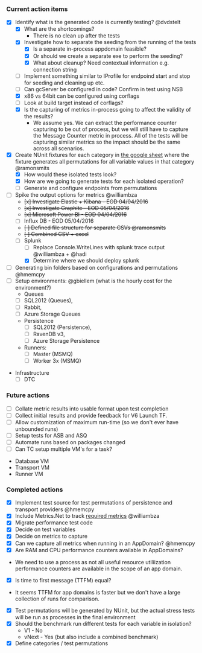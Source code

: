 ### Current action items

 - [x] Identify what is the generated code is currently testing? @dvdstelt 
   - [x] What are the shortcomings?
     - There is no clean up after the tests
   - [x] Investigate how to separate the seeding from the running of the tests
       - [x] Is a separate in-process appdomain feasible?
       - [x] Or should we create a separate exe to perform the seeding?
       - [x] What about cleanup? Need contextual information e.g. connection string
   - [ ] Implement something similar to IProfile for endpoind start and stop for seeding and cleaning up etc.
   - [ ] Can gcServer be configured in code? Confirm in test using NSB
   - [x] x86 vs 64bit can be configured using corflags
   - [ ] Look at build target instead of corflags?
   - [x] Is the capturing of metrics in-process going to affect the validity of the results?
     - We assume yes. We can extract the performance counter capturing to be out of process, but we will still have to capture the Message Counter metric in process.  All of the tests will be capturing similar metrics so the impact should be the same across all scenarios.
 - [x] Create NUnit fixtures for each category in [the google sheet](https://docs.google.com/spreadsheets/d/1avUW8Y5gpcPqTxIBaq7X5OXXaE4lDU0e0ZA9FDFNygs/edit#gid=771631393) where the fixture generates all permutations for all variable values in that category @ramonsmits 
    - [x] How would these isolated tests look?
    - [x] How are we going to generate tests for each isolated operation?
    - [ ] Generate and configure endpoints from permutations
 - [ ] Spike the output options for metrics @williambza
     - ~~[x] Investigate Elastic + Kibana - EOD 04/04/2016~~
     - ~~[x] Investigate Graphite - EOD 05/04/2016~~
     - ~~[x] Microsoft Power BI - EOD 04/04/2016~~
     - [ ] Influx DB - EOD 05/04/2016
     - ~~[ ] Defined file structure for separate CSVs @ramonsmits~~
     - ~~[ ] Combined CSV + excel~~
     - [ ] Splunk
        - [ ] Replace Console.WriteLines with splunk trace output @williambza + @hadi
        - [x] Determine where we should deploy splunk
 - [ ] Generating bin folders based on configurations and permutations @hmemcpy
 - [ ] Setup environments: @gbiellem (what is the hourly cost for the environment?)
   - Queues
    - [ ] SQL2012 (Queues), 
    - [ ] Rabbit, 
    - [ ] Azure Storage Queues
   - Persistence
     - [ ] SQL2012 (Persistence),
     - [ ] RavenDB v3, 
     - [ ] Azure Storage Persistence
   - Runners:
     - [ ] Master (MSMQ)
     - [ ] Worker 3x (MSMQ)
  - Infrastructure
     - [ ] DTC
 
 ### Future actions
 
- [ ] Collate metric results into usable format upon test completion
- [ ] Collect initial results and provide feedback for V6 Launch TF.
- [ ] Allow customization of maximum run-time (so we don't ever have unbounded runs)
- [ ] Setup tests for ASB and ASQ
- [ ] Automate runs based on packages changed
- [ ] Can TC setup multiple VM's for a task?
 - Database VM
 - Transport VM
 - Runner VM
 
 ### Completed actions

- [x] Implement test source for test permutations of persistence and transport providers @hmemcpy 
- [X] Include Metrics.Net to track [required metrics](https://github.com/Particular/EndToEnd/blob/docs/docs/metrics.md) @williambza
- [x] Migrate performance test code
- [x] Decide on test variables
- [x] Decide on metrics to capture
- [x] Can we capture all metrics when running in an AppDomain? @hmemcpy
 - [x] Are RAM and CPU performance counters available in AppDomains?
  - We need to use a process as not all useful resource utiliization performance counters are available in the scope of an app domain.
 - [x] Is time to first message (TTFM) equal?
  - It seems TTFM for app domains is faster but we don't have a large collection of runs for comparison.
- [x] Test permutations will be generated by NUnit, but the actual stress tests will be run as processes in the final environment
- [x] Should the benchmark run different tests for each variable in isolation?
    - V1 - No
    - vNext - Yes (but also include a combined benchmark)
- [x] Define categories / test permutations
